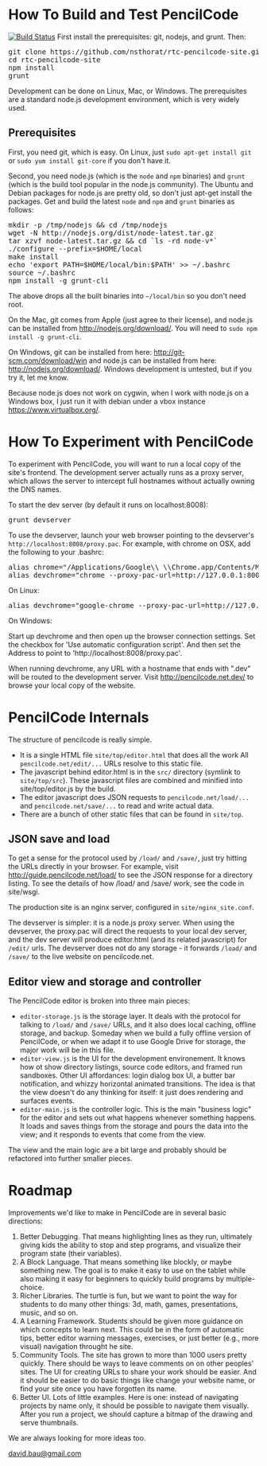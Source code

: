 How To Build and Test PencilCode
================================
[![Build Status](https://travis-ci.org/PencilCode/pencilcode-site.png?branch=master)](https://travis-ci.org/PencilCode/pencilcode-site)
First install the prerequisites: git, nodejs, and grunt.  Then:

<pre>
git clone https://github.com/nsthorat/rtc-pencilcode-site.git
cd rtc-pencilcode-site
npm install
grunt
</pre>

Development can be done on Linux, Mac, or Windows.
The prerequisites are a standard node.js development environment,
which is very widely used.

Prerequisites
-------------

First, you need git, which is easy.  On Linux,
just `sudo apt-get install git` or `sudo yum install git-core`
if you don't have it.

Second, you need node.js (which is the `node` and `npm` binaries)
and `grunt` (which is the build tool popular in the node.js community).
The Ubuntu and Debian packages for node.js are pretty old, so don't
just apt-get install the packages.  Get and build the latest `node` and
`npm` and `grunt` binaries as follows:

<pre>
mkdir -p /tmp/nodejs && cd /tmp/nodejs
wget -N http://nodejs.org/dist/node-latest.tar.gz
tar xzvf node-latest.tar.gz && cd `ls -rd node-v*`
./configure --prefix=$HOME/local
make install
echo 'export PATH=$HOME/local/bin:$PATH' &gt;&gt; ~/.bashrc
source ~/.bashrc
npm install -g grunt-cli
</pre>

The above drops all the built binaries into `~/local/bin` so you
don't need root.

On the Mac, git comes from Apple (just agree to their license),
and node.js can be installed from http://nodejs.org/download/.
You will need to `sudo npm install -g grunt-cli`.

On Windows, git can be installed from here:
http://git-scm.com/download/win and node.js can be installed
from here: http://nodejs.org/download/.  Windows development
is untested, but if you try it, let me know.

Because node.js does not work on cygwin, when I work with node.js
on a Windows box, I just run it with debian under a vbox instance
https://www.virtualbox.org/.


How To Experiment with PencilCode
=================================

To experiment with PencilCode, you will want to run a local
copy of the site's frontend.  The development server actually
runs as a proxy server, which allows the server to intercept
full hostnames without actually owning the DNS names.

To start the dev server (by default it runs on localhost:8008):

<pre>
grunt devserver
</pre>

To use the devserver, launch your web browser pointing to the
devserver's `http://localhost:8008/proxy.pac`.  For example, with chrome
on OSX, add the following to your .bashrc:

<pre>
alias chrome="/Applications/Google\\ \\Chrome.app/Contents/MacOS/Google\\ \\Chrome"
alias devchrome="chrome --proxy-pac-url=http://127.0.0.1:8008/proxy.pac --user-data-dir=$HOME/devchrome"
</pre>

On Linux:

<pre>
alias devchrome="google-chrome --proxy-pac-url=http://127.0.0.1:8008/proxy.pac --user-data-dir=$HOME/devchrome"
</pre>

On Windows:

Start up devchrome and then open up the browser connection settings.  Set
the checkbox for 'Use automatic configuration script'.  And then set the 
Address to point to 'http://localhost:8008/proxy.pac'.  

When running devchrome, any URL with a hostname that ends with ".dev"
will be routed to the development server.  Visit http://pencilcode.net.dev/
to browse your local copy of the website.


PencilCode Internals
====================

The structure of pencilcode is really simple.
* It is a single HTML file `site/top/editor.html` that does all the work
  All `pencilcode.net/edit/...` URLs resolve to this static file.
* The javascript behind editor.html is in the `src/` directory (symlink
  to `site/top/src`).  These javascript files are combined and minified
  into site/top/editor.js by the build.
* The editor javascript does JSON requests to `pencilcode.net/load/...`
  and `pencilcode.net/save/...` to read and write actual data.
* There are a bunch of other static files that can be found in
  `site/top`.

JSON save and load
------------------

To get a sense for the protocol used by `/load/` and `/save/`, just
try hitting the URLs directly in your browser.  For example, visit
http://guide.pencilcode.net/load/ to see the JSON response for
a directory listing.  To see the details of how /load/ and /save/
work, see the code in site/wsgi.

The production site is an nginx server, configured in `site/nginx_site.conf`.

The devserver is simpler: it is a node.js proxy server.  When using
the devserver, the proxy.pac will direct the requests to your local
dev server, and the dev server will produce editor.html (and its
related javascript) for `/edit/` urls.  The devserver does not do any
storage - it forwards `/load/` and `/save/` to the live website on
pencilcode.net.

Editor view and storage and controller
--------------------------------------

The PencilCode editor is broken into three main pieces:

* `editor-storage.js` is the storage layer.  It deals with the
  protocol for talking to `/load/` and `/save/` URLs, and it also
  does local caching, offline storage, and backup.  Someday
  when we build a fully offline version of PencilCode, or when
  we adapt it to use Google Drive for storage, the major work
  will be in this file.
* `editor-view.js` is the UI for the development environement.
  It knows how ot show directory listings, source code editors,
  and framed run sandboxes.  Other UI affordances: login dialog
  box UI, a butter bar notification, and whizzy horizontal
  animated transitions.  The idea is that the view doesn't
  do any thinking for itself: it just does rendering and
  surfaces events.
* `editor-main.js` is the controller logic.  This is the main
  "business logic" for the editor and sets out what happens
  whenever something happens.  It loads and saves things
  from the storage and pours the data into the view; and
  it responds to events that come from the view.

The view and the main logic are a bit large and probably should
be refactored into further smaller pieces.

Roadmap
=======

Improvements we'd like to make in PencilCode are in several basic
directions:

1. Better Debugging.  That means highlighting lines as they run,
   ultimately giving kids the ability to stop and step programs,
   and visualize their program state (their variables).
2. A Block Language.  That means something like blockly, or maybe
   something new.  The goal is to make it easy to use on the tablet
   while also making it easy for beginners to quickly build
   programs by multiple-choice.
3. Richer Libraries.  The turtle is fun, but we want to point the
   way for students to do many other things: 3d, math, games,
   presentations, music, and so on.
4. A Learning Framework.  Students should be given more guidance
   on which concepts to learn next.  This could be in the form of
   automatic tips, better editor warning messages, exercises, or
   just better (e.g., more visual) navigation throught he site.
5. Community Tools.  The site has grown to more than 1000 users
   pretty quickly.  There should be ways to leave comments on
   on other peoples' sites.  The UI for creating URLs to share
   your work should be easier.  And it should be easier to do basic
   things like change your website name, or find your site once
   you have forgotten its name.
6. Better UI.  Lots of little examples.  Here is one: instead of
   navigating projects by name only, it should be possible to
   navigate them visually.  After you run a project, we should
   capture a bitmap of the drawing and serve thumbnails.

We are always looking for more ideas too.

david.bau@gmail.com


